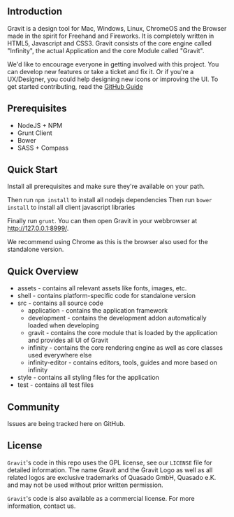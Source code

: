 ## Introduction

Gravit is a design tool for Mac, Windows, Linux, ChromeOS and the Browser made
in the spirit for Freehand and Fireworks. It is completely written in HTML5,
Javascript and CSS3. Gravit consists of the core engine called "Infinity", the
actual Application and the core Module called "Gravit".

We'd like to encourage everyone in getting involved with this project. You can
develop new features or take a ticket and fix it. Or if you're a UX/Designer, you
could help designing new icons or improving the UI. To get started contributing,
read the [GitHub Guide](https://guides.github.com/activities/contributing-to-open-source/)

## Prerequisites

* NodeJS + NPM
* Grunt Client
* Bower
* SASS + Compass

## Quick Start

Install all prerequisites and make sure they're available on your path.

Then run `npm install` to install all nodejs dependencies
Then run `bower install` to install all client javascript libraries

Finally run `grunt`. You can then open Gravit in your
webbrowser at http://127.0.0.1:8999/.

We recommend using Chrome as this is the browser also used for the standalone
version.

## Quick Overview

+ assets - contains all relevant assets like fonts, images, etc.
+ shell - contains platform-specific code for standalone version
+ src - contains all source code
  + application - contains the application framework
  + development - contains the development addon automatically loaded when developing
  + gravit - contains the core module that is loaded by the application and provides all UI of Gravit
  + infinity - contains the core rendering engine as well as core classes used everywhere else
  + infinity-editor - contains editors, tools, guides and more based on infinity
+ style - contains all styling files for the application
+ test - contains all test files

## Community

Issues are being tracked here on GitHub.

## License

`Gravit`'s code in this repo uses the GPL license, see our `LICENSE` file for detailed information.
The name Gravit and the Gravit Logo as well as all related logos are exclusive trademarks of
Quasado GmbH, Quasado e.K. and may not be used without prior written permission.

`Gravit`'s code is also available as a commercial license. For more information, contact us.